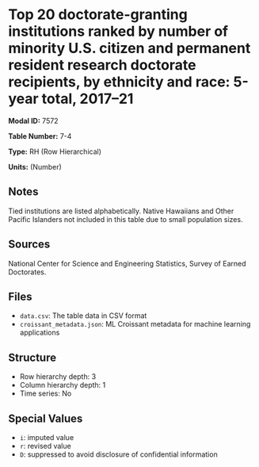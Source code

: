 # Top 20 doctorate-granting institutions ranked by number of minority U.S. citizen and permanent resident research doctorate recipients, by ethnicity and race: 5-year total, 2017–21

**Modal ID:** 7572

**Table Number:** 7-4

**Type:** RH (Row Hierarchical)

**Units:** (Number)

## Notes

Tied institutions are listed alphabetically. Native Hawaiians and Other Pacific Islanders not included in this table due to small population sizes.

## Sources

National Center for Science and Engineering Statistics, Survey of Earned Doctorates.

## Files

- `data.csv`: The table data in CSV format
- `croissant_metadata.json`: ML Croissant metadata for machine learning applications

## Structure

- Row hierarchy depth: 3
- Column hierarchy depth: 1
- Time series: No

## Special Values

- `i`: imputed value
- `r`: revised value
- `D`: suppressed to avoid disclosure of confidential information

